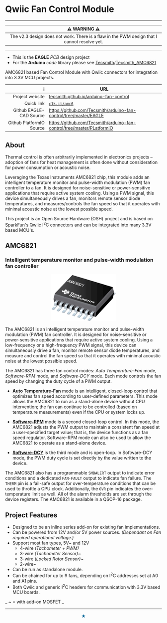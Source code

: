 # Qwiic Fan Control Module

-----

| **&#9888; WARNING &#9888;** |
|:---------------------------:|
| The v2.3 design does not work.  There is a flaw in the PWM design that I cannot resolve yet. |

-----

- This is the **EAGLE** *PCB* design project
- For the **Arduino** *code* library please see [Tecsmith](https://github.com/Tecsmith)/[Tecsmith_AMC6821](https://github.com/Tecsmith/Tecsmith_AMC6821)

AMC6821 based Fan Control Module with Qwiic connectors for integration into 3.3V MCU projects.

| &#8505; | URL |
|--------:|-----|
| Project website | [tecsmith.github.io/arduino-fan-control](https://tecsmith.github.io/arduino-fan-control/) |
| Quick link | [`c1k.it/amc6`](http://c1k.it/amc6) |
| Github EAGLE-CAD Source | https://github.com/Tecsmith/arduino-fan-control/tree/master/EAGLE |
| Github PlatformIO Source | https://github.com/Tecsmith/arduino-fan-control/tree/master/PLatformIO |



## About

Thermal control is often arbitrarily implemented in electronics projects – adoption of fans for heat management is often done without consideration for power consumption or acoustic noise.

Leveraging the Texas Instruments AMC6821 chip, this module adds an intelligent temperature monitor and pulse-width modulation (PWM) fan controller to a fan. It is designed for noise-sensitive or power-sensitive applications that require active system cooling. Using a PWM signal, this device simultaneously drives a fan, monitors remote sensor diode temperatures, and measures/controls the fan speed so that it operates with minimal acoustic noise at the lowest possible speed.

This project is an Open Source Hardware (OSH) project and is based on [SparkFun's Qwiic](https://www.sparkfun.com/qwiic) I<sup>2</sup>C connectors and can be integrated into many 3.3V based MCU's.


## AMC6821
### Intelligent temperature monitor and pulse-width modulation fan controller

<p align="center"><img src="docs/img/amc6821.png"></p>

The AMC6821 is an intelligent temperature monitor and pulse-width modulation (PWM) fan controller. It is designed for noise-sensitive or power-sensitive applications that require active system cooling. Using a low-frequency or a high-frequency PWM signal, this device can simultaneously drive a fan, monitor remote sensor diode temperatures, and measure and control the fan speed so that it operates with minimal acoustic noise at the lowest possible speed.

The AMC6821 has three fan control modes: *Auto Temperature-Fan* mode, *Software-RPM* mode, and *Software-DCY* mode. Each mode controls the fan speed by changing the duty cycle of a PWM output.

- <u>**Auto Temperature-Fan**</u> mode is an intelligent, closed-loop control that optimizes fan speed according to user-defined parameters. This mode allows the AMC6821 to run as a stand-alone device without CPU intervention; the fan can continue to be controlled (based on temperature measurements) even if the CPU or system locks up.

- <u>**Software-RPM**</u> mode is a second closed-loop control. In this mode, the AMC6821 adjusts the PWM output to maintain a consistent fan speed at a user-specified target value; that is, the device functions as a fan speed regulator. Software-RPM mode can also be used to allow the AMC6821 to operate as a stand-alone device.

- <u>**Software-DCY**</u> is the third mode and is open-loop. In Software-DCY mode, the PWM duty cycle is set directly by the value written to the device.

The AMC6821 also has a programmable `SMBALERT` output to indicate error conditions and a dedicated `FAN-FAULT` output to indicate fan failure. The `THERM` pin is a fail-safe output for over-temperature conditions that can be used to throttle a CPU clock. Additionally, the `OVR` pin indicates the over-temperature limit as well. All of the alarm thresholds are set through the device registers. The AMC6821 is available in a QSOP-16 package.


## Project Features

- Designed to be an inline series add-on for existing fan implementations.
- Can be powered from 12V and/or 5V power sources. _(Dependant on Fan required operational voltage.)_
- Support most fan types, 5V~ and 12V
  * 4-wire _(Tachometer + PWM)_
  * 3-wire _(Tachometer Sensor)~_
  * 3-wire _(Locked Rotor Sensor)~_
  * 2-wire~
- Can be run as standalone module.
- Can be chained for up to 9 fans, depending on I<sup>2</sup>C addresses set at A0 and A1 pins.
- Both Qwiic and generic I<sup>2</sup>C headers for communication with 3.3V based MCU boards.

_ ~ = with add-on MOSFET _



----------
<p align="center" style="color:#069">&#9733;</p>